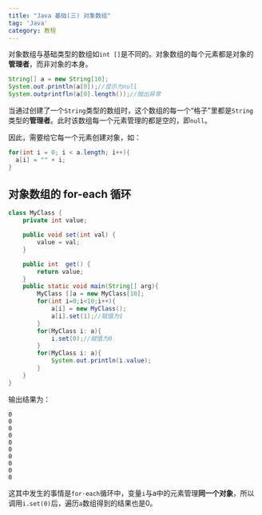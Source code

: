 ```yaml
---
title: "Java 基础(三) 对象数组"
tag: 'Java'
category: 教程
---
```


对象数组与基础类型的数组如`int []`是不同的。对象数组的每个元素都是对象的**管理者**，而非对象的本身。

```java
String[] a = new String[10];
System.out.println(a[0]);//显示为null
System.outprintfln(a[0].length());//抛出异常
```

当通过创建了一个`String`类型的数组时，这个数组的每一个“格子”里都是`String`类型的**管理者**。此时该数组每一个元素管理的都是空的，即`null`。

因此，需要给它每一个元素创建对象，如：

```java
for(int i = 0; i < a.length; i++){
  a[i] = "" + i;
}

```

## 对象数组的 for-each 循环

```java
class MyClass {
    private int value;

    public void set(int val) {
        value = val;
    }

    public int  get() {
        return value;
    }
    public static void main(String[] arg){
        MyClass []a = new MyClass[10];
        for(int i=0;i<10;i++){
            a[i] = new MyClass();
            a[i].set(1);//赋值为1
        }
        for(MyClass i: a){
            i.set(0);//赋值为0
        }
        for(MyClass i: a){
            System.out.println(i.value);
        }
    }
}
```

输出结果为：
```
0
0
0
0
0
0
0
0
0
0
```
这其中发生的事情是```for-each```循环中，变量```i```与a中的元素管理**同一个对象**，所以调用```i.set(0)```后，遍历```a```数组得到的结果也是0。
